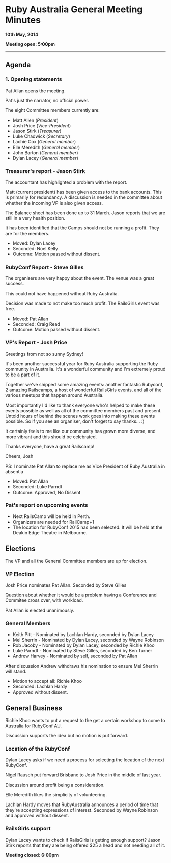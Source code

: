# Ruby Australia General Meeting Minutes
**10th May, 2014**

**Meeting open: 5:00pm**

---

## Agenda

### 1. Opening statements

Pat Allan opens the meeting.

Pat's just the narrator, no official power.

The eight Committee members currently are:

* Matt Allen (*President*)
* Josh Price (*Vice-President*)
* Jason Stirk (*Treasurer*)
* Luke Chadwick (*Secretary*)
* Lachie Cox (*General member*)
* Elle Meredith (*General member*)
* John Barton (*General member*)
* Dylan Lacey (*General member*)

### Treasurer's report - Jason Stirk

The accountant has highlighted a problem with the report.

Matt (current president) has been given access to the bank accounts. This is primarily for redundancy.
A discussion is needed in the committee about whether the incoming VP is also given access.

The Balance sheet has been done up to 31 March. Jason reports that we are still in a very health position.

It has been identified that the Camps should not be running a profit. They are for the members.

* Moved: Dylan Lacey
* Seconded: Noel Kelly
* Outcome: Motion passed without dissent.

### RubyConf Report - Steve Gilles

The organisers are very happy about the event. The venue was a great success.

This could not have happened without Ruby Australia.

Decision was made to not make too much profit. The RailsGirls event was free.

* Moved: Pat Allan
* Seconded: Craig Read
* Outcome: Motion passed without dissent.

### VP's Report - Josh Price

Greetings from not so sunny Sydney!

It's been another successful year for Ruby Australia supporting the Ruby community in Australia. It's a wonderful community and I'm extremely proud to be a part of it.

Together we've shipped some amazing events: another fantastic Rubyconf, 2 amazing Railscamps, a host of wonderful RailsGirls events, and all of the various meetups that happen around Australia.

Most importantly I'd like to thank everyone who's helped to make these events possible as well as all of the committee members past and present. Untold hours of behind the scenes work goes into making these events possible. So if you see an organiser, don't forget to say thanks… :)

It certainly feels to me like our community has grown more diverse, and more vibrant and this should be celebrated.

Thanks everyone, have a great Railscamp!

Cheers,
Josh

PS: I nominate Pat Allan to replace me as Vice President of Ruby Australia in absentia

* Moved: Pat Allan
* Seconded: Luke Parndt
* Outcome: Approved, No Dissent

### Pat's report on upcoming events

- Next RailsCamp will be held in Perth.
- Organizers are needed for RailCamp+1
- The location for RubyConf 2015 has been selected. It will be held at the Deakin Edge Theatre in Melbourne.

## Elections

The VP and all the General Committee members are up for election.

### VP Election

Josh Price nominates Pat Allan. Seconded by Steve Gilles

Question about whether it would be a problem having a Conference and Commitee cross over, with workload.

Pat Allan is elected unanimously.

### General Members

* Keith Pitt - Nominated by Lachlan Hardy, seconded by Dylan Lacey
* Mel Sherrin - Nominated by Dylan Lacey, seconded by Wayne Robinson
* Rob Jacoby - Nominated by Dylan Lacey, seconded by Richie Khoo
* Luke Parndt - Nominated by Steve Gilles, seconded by Ben Turner
* Andrew Harvey - Nominated by self, seconded by Pat Allan

After discussion Andrew withdraws his nomination to ensure Mel Sherrin will stand.

* Motion to accept all: Richie Khoo
* Seconded: Lachlan Hardy
* Approved without dissent.

## General Business

Richie Khoo wants to put a request to the get a certain workshop to come to Australia for RubyConf AU.

Discussion supports the idea but no motion is put forward.

### Location of the RubyConf

Dylan Lacey asks if we need a process for selecting the location of the next RubyConf.

Nigel Rausch put forward Brisbane to Josh Price in the middle of last year.

Discussion around profit being a consideration.

Elle Meredith likes the simplicity of volunteering.

Lachlan Hardy moves that RubyAustralia announces a period of time that they're accepting expressions of interest. Seconded by Wayne Robinson and approved without dissent.

### RailsGirls support

Dylan Lacey wants to check if RailsGirls is getting enough support? Jason Stirk reports that they are being offered $25 a head and not needing all of it.

**Meeting closed: 6:00pm**

